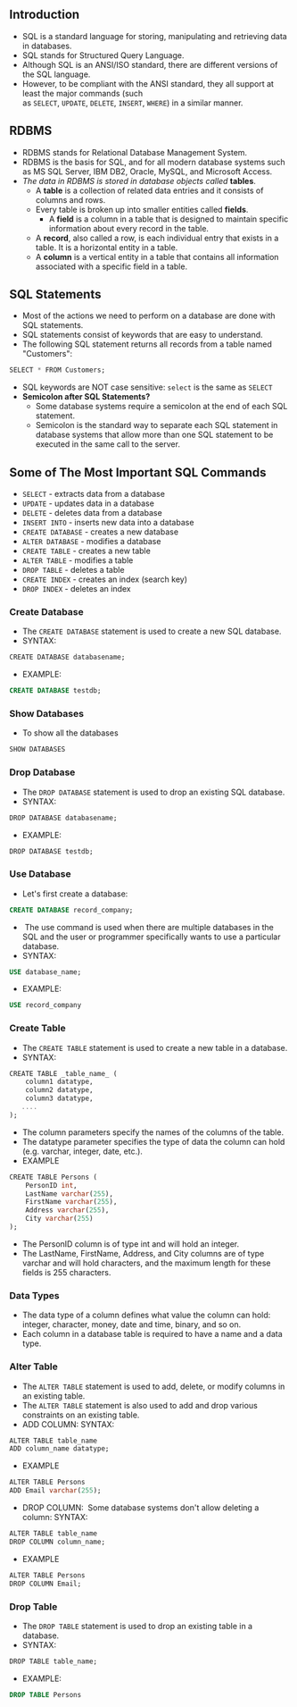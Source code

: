 ## Introduction
- SQL is a standard language for storing, manipulating and retrieving data in databases.
- SQL stands for Structured Query Language.
- Although SQL is an ANSI/ISO standard, there are different versions of the SQL language.
- However, to be compliant with the ANSI standard, they all support at least the major commands (such as `SELECT`, `UPDATE`, `DELETE`, `INSERT`, `WHERE`) in a similar manner.

## RDBMS
- RDBMS stands for Relational Database Management System.
- RDBMS is the basis for SQL, and for all modern database systems such as MS SQL Server, IBM DB2, Oracle, MySQL, and Microsoft Access.
- *The data in RDBMS is stored in database objects called* **tables**. 
	- A **table** is a collection of related data entries and it consists of columns and rows.
	- Every table is broken up into smaller entities called **fields**.
		- A **field** is a column in a table that is designed to maintain specific information about every record in the table.
	- A **record**, also called a row, is each individual entry that exists in a table. It is a horizontal entity in a table.
	- A **column** is a vertical entity in a table that contains all information associated with a specific field in a table.

## SQL Statements
- Most of the actions we need to perform on a database are done with SQL statements.
- SQL statements consist of keywords that are easy to understand.
- The following SQL statement returns all records from a table named "Customers":
```sql
SELECT * FROM Customers;
```
- SQL keywords are NOT case sensitive: `select` is the same as `SELECT`
- **Semicolon after SQL Statements?**
	- Some database systems require a semicolon at the end of each SQL statement.
	- Semicolon is the standard way to separate each SQL statement in database systems that allow more than one SQL statement to be executed in the same call to the server.
## Some of The Most Important SQL Commands
- `SELECT` - extracts data from a database
- `UPDATE` - updates data in a database
- `DELETE` - deletes data from a database
- `INSERT INTO` - inserts new data into a database
- `CREATE DATABASE` - creates a new database
- `ALTER DATABASE` - modifies a database
- `CREATE TABLE` - creates a new table
- `ALTER TABLE` - modifies a table
- `DROP TABLE` - deletes a table
- `CREATE INDEX` - creates an index (search key)
- `DROP INDEX` - deletes an index

### Create Database
- The `CREATE DATABASE` statement is used to create a new SQL database.
- SYNTAX:
```sql
CREATE DATABASE databasename;
```
- EXAMPLE:
```sql
CREATE DATABASE testdb;
```

### Show Databases
- To show all the databases
```sql
SHOW DATABASES
```

### Drop Database
- The `DROP DATABASE` statement is used to drop an existing SQL database.
- SYNTAX:
```sql
DROP DATABASE databasename;
```
- EXAMPLE:
```sql
DROP DATABASE testdb;
```

### Use Database
- Let's first create a database: 
```sql
CREATE DATABASE record_company;
```
-  The use command is used when there are multiple databases in the SQL and the user or programmer specifically wants to use a particular database.
- SYNTAX:
```sql
USE database_name;
```
- EXAMPLE:
```sql
USE record_company
```

### Create Table
- The `CREATE TABLE` statement is used to create a new table in a database.
- SYNTAX:
```sql
CREATE TABLE _table_name_ (  
    column1 datatype,  
    column2 datatype,  
    column3 datatype,  
   ....  
);
```
- The column parameters specify the names of the columns of the table.
- The datatype parameter specifies the type of data the column can hold (e.g. varchar, integer, date, etc.).
- EXAMPLE
```sql
CREATE TABLE Persons (  
    PersonID int,  
    LastName varchar(255),  
    FirstName varchar(255),  
    Address varchar(255),  
    City varchar(255)  
);
```
- The PersonID column is of type int and will hold an integer.
- The LastName, FirstName, Address, and City columns are of type varchar and will hold characters, and the maximum length for these fields is 255 characters.
### Data Types
- The data type of a column defines what value the column can hold: integer, character, money, date and time, binary, and so on.
- Each column in a database table is required to have a name and a data type.

### Alter Table
- The `ALTER TABLE` statement is used to add, delete, or modify columns in an existing table.
- The `ALTER TABLE` statement is also used to add and drop various constraints on an existing table.
-  ADD COLUMN: SYNTAX:
```sql
ALTER TABLE table_name  
ADD column_name datatype;
```
- EXAMPLE
```sql
ALTER TABLE Persons  
ADD Email varchar(255);
```
- DROP COLUMN:  Some database systems don't allow deleting a column: SYNTAX:
```sql
ALTER TABLE table_name 
DROP COLUMN column_name;
```
- EXAMPLE
```sql
ALTER TABLE Persons  
DROP COLUMN Email;
```
### Drop Table
- The `DROP TABLE` statement is used to drop an existing table in a database.
- SYNTAX:
```sql
DROP TABLE table_name;
```
- EXAMPLE:
```sql
DROP TABLE Persons
```